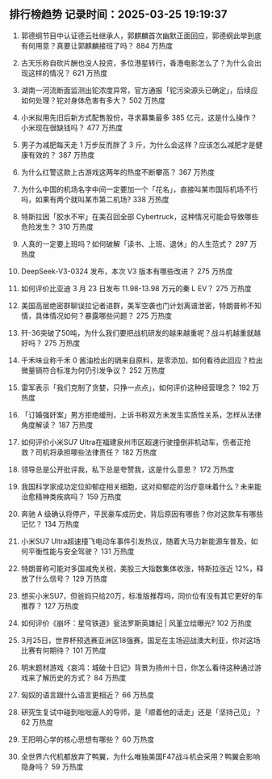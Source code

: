 
## 排行榜趋势 记录时间：2025-03-25 19:19:37
  
  1. 郭德纲节目中认证德云社继承人，郭麒麟首次幽默正面回应，郭德纲此举到底有何用意？真要让郭麒麟接班了吗？ 884 万热度
    
  2. 古天乐称自砍片酬也没人投资，多位港星转行，香港电影怎么了？为什么会出现这样的情况？ 621 万热度
    
  3. 湖南一河流断面监测出铊浓度异常，官方通报「铊污染源头已确定」，后续应如何处理？铊对身体危害有多大？ 502 万热度
    
  4. 小米拟用先旧后新方式配售股份，寻求募集最多 385 亿元，这是什么操作？小米现在很缺钱吗？ 477 万热度
    
  5. 男子为减肥每天走 1 万步反而胖了 3 斤，为什么会这样？应该怎么减肥才是健康有效的？ 387 万热度
    
  6. 为什么红警这款上古游戏这两年的热度不断攀高？ 367 万热度
    
  7. 为什么中国的机场名字中间一定要加一个「花名」，直接叫某市国际机场不行吗，如果有两个就叫某市第二机场? 338 万热度
    
  8. 特斯拉因「胶水不牢」在美召回全部 Cybertruck，这种情况可能会导致哪些危险发生？ 310 万热度
    
  9. 人真的一定要上班吗？如何破解「读书、上班、退休」的人生范式？ 297 万热度
    
  10. DeepSeek-V3-0324 发布，本次 V3 版本有哪些改进？ 275 万热度
    
  11. 如何评价比亚迪 3 月 23 日发布 11.98-13.98 万元的秦 L EV？ 275 万热度
    
  12. 美国高层绝密群聊误拉记者进群，美军空袭也门计划离谱泄密，特朗普称不知情，具体情况如何？暴露哪些问题？ 275 万热度
    
  13. 歼-36突破了50吨，为什么我们要把战机研发的越来越重呢？战斗机越重就越好吗？ 275 万热度
    
  14. 千禾味业称千禾 0 酱油检出的镉来自原料，是零添加，如何看待此回应？检出微量镉符合标准为何仍引发争议？ 252 万热度
    
  15. 雷军表示「我们克制了贪婪，只挣一点点」，如何评价这种经营理念？ 192 万热度
    
  16. 「订婚强奸案」男方拒绝缓刑，上诉书称双方未发生实质性关系，怎样从法律角度解读？ 187 万热度
    
  17. 如何评价小米SU7 Ultra在福建泉州市区超速行驶撞倒非机动车，伤者正抢救？司机将承担哪些法律责任？ 182 万热度
    
  18. 领导总是公开批评我，私下总是夸赞我，这是什么意思？ 172 万热度
    
  19. 我国科学家成功定位抑郁症相关细胞，这对抑郁症的治疗意味着什么？未来能治愈精神类疾病吗？ 159 万热度
    
  20. 奔驰 A 级确认将停产，平民豪车成历史，背后原因有哪些？你对这款车有哪些记忆？ 134 万热度
    
  21. 小米SU7 Ultra超速撞飞电动车事件引发热议，随着大马力新能源车普及，如何平衡性能与安全驾驶？ 131 万热度
    
  22. 特朗普称可能对多国减免关税，美股三大指数集体收涨，特斯拉涨近 12%，释放了什么信号？ 129 万热度
    
  23. 想买小米SU7，但爸妈只给20万，标准版推荐吗，同价位有没有其它更好的车推荐？ 127 万热度
    
  24. 如何评价《崩坏：星穹铁道》瓮法罗斯英雄纪 | 风堇立绘曝光? 102 万热度
    
  25. 3月25日，世界杯预选赛亚洲区18强赛，国足在主场迎战澳大利亚，你对这场比赛有何期待？ 101 万热度
    
  26. 明末题材游戏《哀鸿：城破十日记》背景为扬州十日，你怎么看待这种通过游戏来了解历史的方式？ 84 万热度
    
  27. 匈奴的语言跟什么语言更相近？ 66 万热度
    
  28. 研究生复试中碰到咄咄逼人的导师，是「顺着他的话走」还是「坚持己见」？ 62 万热度
    
  29. 王阳明心学的核心思想有哪些？ 60 万热度
    
  30. 全世界六代机都放弃了鸭翼，为什么唯独美国F47战斗机会采用？鸭翼会影响隐身吗？ 59 万热度
    